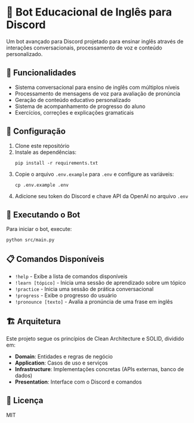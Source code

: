 # 🤖 Bot Educacional de Inglês para Discord

Um bot avançado para Discord projetado para ensinar inglês através de interações conversacionais, processamento de voz e conteúdo personalizado.

## 🌟 Funcionalidades

- Sistema conversacional para ensino de inglês com múltiplos níveis
- Processamento de mensagens de voz para avaliação de pronúncia
- Geração de conteúdo educativo personalizado
- Sistema de acompanhamento de progresso do aluno
- Exercícios, correções e explicações gramaticais

## 🔧 Configuração

1. Clone este repositório
2. Instale as dependências:
   ```
   pip install -r requirements.txt
   ```
3. Copie o arquivo `.env.example` para `.env` e configure as variáveis:
   ```
   cp .env.example .env
   ```
4. Adicione seu token do Discord e chave API da OpenAI no arquivo `.env`

## 🚀 Executando o Bot

Para iniciar o bot, execute:

```
python src/main.py
```

## 📋 Comandos Disponíveis

- `!help` - Exibe a lista de comandos disponíveis
- `!learn [tópico]` - Inicia uma sessão de aprendizado sobre um tópico
- `!practice` - Inicia uma sessão de prática conversacional
- `!progress` - Exibe o progresso do usuário
- `!pronounce [texto]` - Avalia a pronúncia de uma frase em inglês

## 🏗️ Arquitetura

Este projeto segue os princípios de Clean Architecture e SOLID, dividido em:

- **Domain**: Entidades e regras de negócio
- **Application**: Casos de uso e serviços
- **Infrastructure**: Implementações concretas (APIs externas, banco de dados)
- **Presentation**: Interface com o Discord e comandos

## 📝 Licença

MIT
